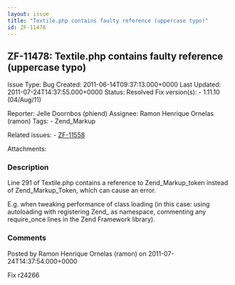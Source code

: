 ```yaml
---
layout: issue
title: "Textile.php contains faulty reference (uppercase typo)"
id: ZF-11478
---
```


ZF-11478: Textile.php contains faulty reference (uppercase typo)
----------------------------------------------------------------

 Issue Type: Bug Created: 2011-06-14T09:37:13.000+0000 Last Updated: 2011-07-24T14:37:55.000+0000 Status: Resolved Fix version(s): - 1.11.10 (04/Aug/11)
 
 Reporter:  Jelle Doornbos (phiend)  Assignee:  Ramon Henrique Ornelas (ramon)  Tags: - Zend\_Markup
 
 Related issues: - [ZF-11558](/issues/browse/ZF-11558)
 
 Attachments: 
### Description

Line 291 of Textile.php contains a reference to Zend\_Markup\_token instead of Zend\_Markup\_Token, which can cause an error.

E.g. when tweaking performance of class loading (in this case: using autoloading with registering Zend\_ as namespace, commenting any require\_once lines in the Zend Framework library).

 

 

### Comments

Posted by Ramon Henrique Ornelas (ramon) on 2011-07-24T14:37:54.000+0000

Fix r24266

 

 
